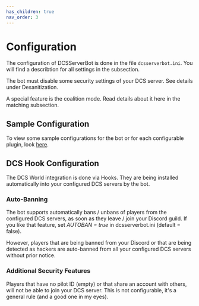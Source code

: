 ```yaml
---
has_children: true
nav_order: 3
---
```


# Configuration

The configuration of DCSServerBot is done in the file `dcsserverbot.ini`.
You will find a describtion for all settings in the subsection.

The bot must disable some security settings of your DCS server. See details under Desanitization.

A special feature is the coalition mode. Read details about it here in the matching subsection.

## Sample Configuration
To view some sample configurations for the bot or for each configurable plugin, look [here](./config/README.md).

## DCS Hook Configuration
The DCS World integration is done via Hooks. They are being installed automatically into your configured DCS servers by the bot.

### Auto-Banning
The bot supports automatically bans / unbans of players from the configured DCS servers, as soon as they leave / join your Discord guild.
If you like that feature, set _AUTOBAN = true_ in dcsserverbot.ini (default = false).

However, players that are being banned from your Discord or that are being detected as hackers are auto-banned from all your configured DCS servers without prior notice.

### Additional Security Features
Players that have no pilot ID (empty) or that share an account with others, will not be able to join your DCS server. 
This is not configurable, it's a general rule (and a good one in my eyes).
